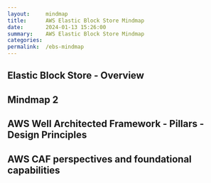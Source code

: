 ```yaml
---
layout:     mindmap
title:      AWS Elastic Block Store Mindmap
date:       2024-01-13 15:26:00
summary:    AWS Elastic Block Store Mindmap
categories:  
permalink:  /ebs-mindmap
---
```


## Elastic Block Store - Overview

<div class="markmap">
<script type="text/template">
---
markmap:
  colorFreezeLevel: 2
---
- EBS
    - Network Storage
    - Fast Bootup
    - Provisioned Capacity
      - Increase as you need it
        Even at runtime
    - Tied to an AZ
      - To copy to different AZ
        create a snapshot & copy it

</script>
</div>

## Mindmap 2

<div class="markmap">
<script type="text/template">
---
markmap:
  colorFreezeLevel: 2
---
- EBS 2
    - Network Storage
    - Fast Bootup
    - Provisioned Capacity
      - Increase as you need it 
      - Even at runtime
    - Tied to an AZ
      - 1: Copy to different AZ
      - 2: Create a snapshot 

</script>
</div>

## AWS Well Architected Framework - Pillars - Design Principles

<div class="markmap">
<script type="text/template">
---
markmap:
  colorFreezeLevel: 2
  initialExpandLevel: 1
---

- Well Architected Framework
  - Operational excellence
      - Perform operations as code
      - Frequent, small, reversible change
      - Anticipate and learn from failure
      - Use managed services
  - Security
      - Maintain traceability
      - Apply security at all layers
      - Protect data in transit and at rest
  - Reliability
      - Automatically recover from failure
      - Stop guessing capacity
      - Manage change with automation (IaC)
  - Performance efficiency
      - Go global in minutes
      - Use serverless architectures
  - Cost optimization
      - Implement Cloud Financial Management
      - Analyze and attribute expenditure
  - Sustainability
      - Understand your impact
      - Establish sustainability goals
      - Maximize utilization
      - Reduce the downstream impact
</script>
</div>

## AWS CAF perspectives and foundational capabilities

<div class="markmap">
<script type="text/template">
---
markmap:
  colorFreezeLevel: 2
  initialExpandLevel: 1
---

- AWS CAF
  - Business
      - Strategy Management
      - Innovation Management
      - Strategic Partnership
      - Product Management
      - Portfolio Management
      - Data Monetization
  - People
      - Culture Evolution
      - Cloud Fluency
      - Organizational Alignment
      - Organization Design
  - Governance
      - Program and Project Management
      - Cloud Financial Management
      - Application Portfolio Management
      - Risk Management
      - Data Curation
      - Data Governance
  - Platform
      - Platform Architecture
      - Provisioning and Orchestration
      - Modern Application Development
      - Data Engineering
      - Data Architecture
      - Continuous Integration and Delivery
  - Security (CIA)
      - Identity and Access Management
      - Security Governance
      - Vulnerability Management
      - Incident Response
      - Application Security
      - Threat Detection
      - Data Protection
      - Security Assurance
  - Operations
      - Event Management (AIOps)
      - Incident and Problem Management
      - Configuration Management
      - Application Management
      - Patch Management
      - Availability and Continuity Management
      - Observability
      - Change and Release Management
</script>
</div>
